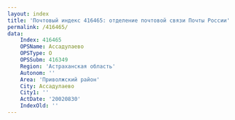 ```yaml
---
layout: index
title: 'Почтовый индекс 416465: отделение почтовой связи Почты России'
permalink: /416465/
data:
    Index: 416465
    OPSName: Ассадулаево
    OPSType: О
    OPSSubm: 416349
    Region: 'Астраханская область'
    Autonom: ''
    Area: 'Приволжский район'
    City: Ассадулаево
    City1: ''
    ActDate: '20020830'
    IndexOld: ''
---
```

